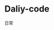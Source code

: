 <!--
 * @file: description
 * @author: longjing03
 * @Date: 2021-11-09 09:51:10
 * @LastEditors: longjing03
 * @LastEditTime: 2021-11-10 10:10:25
-->
# Daliy-code
日常